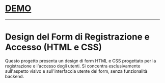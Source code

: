 # [DEMO](https://sf4nu.github.io/design-form-moderno/)

---

# Design del Form di Registrazione e Accesso (HTML e CSS)

Questo progetto presenta un design di form HTML e CSS progettato per la registrazione e l'accesso degli utenti. Si concentra esclusivamente sull'aspetto visivo e sull'interfaccia utente del form, senza funzionalità backend.
